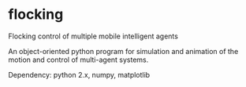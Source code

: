 flocking
========

Flocking control of multiple mobile intelligent agents

An object-oriented python program for simulation and animation of the motion and control of multi-agent systems.

Dependency: python 2.x, numpy, matplotlib
